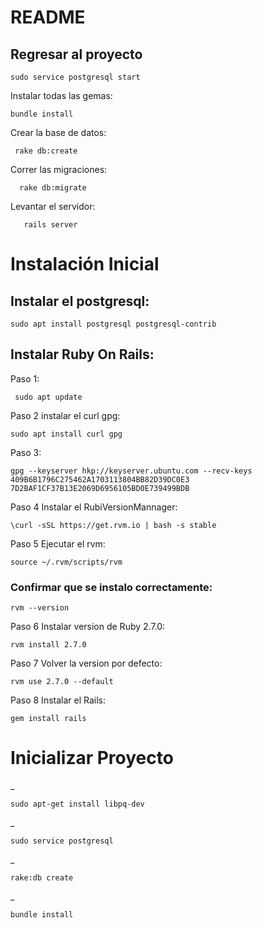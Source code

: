# README


## Regresar al proyecto

    sudo service postgresql start



Instalar todas las gemas:       
                   
    bundle install

Crear la base de datos:     
                
     rake db:create    

Correr las migraciones:     
    
      rake db:migrate

Levantar el servidor:       
    
       rails server


# Instalación Inicial


## Instalar el postgresql: 
    
    sudo apt install postgresql postgresql-contrib


## Instalar Ruby On Rails: 


Paso 1: 
    
     sudo apt update
 

    
 Paso 2 instalar el curl gpg:   
    
    sudo apt install curl gpg
 
  
    
 Paso 3:   
    
    gpg --keyserver hkp://keyserver.ubuntu.com --recv-keys 409B6B1796C275462A1703113804BB82D39DC0E3 7D2BAF1CF37B13E2069D6956105BD0E739499BDB



 Paso 4 Instalar el RubiVersionMannager: 
    
    \curl -sSL https://get.rvm.io | bash -s stable



  Paso 5 Ejecutar el rvm:  
    
    source ~/.rvm/scripts/rvm
  

### Confirmar que se instalo correctamente: 
    
    rvm --version

    
 Paso 6 Instalar version de Ruby 2.7.0:  
    
    rvm install 2.7.0



 Paso 7 Volver la version por defecto:  
 
    rvm use 2.7.0 --default
    

    
 Paso 8 Instalar el Rails: 
 
    gem install rails


# Inicializar Proyecto


_

    sudo apt-get install libpq-dev
    
_

    sudo service postgresql
    
_

    rake:db create
    
_

    bundle install
    

